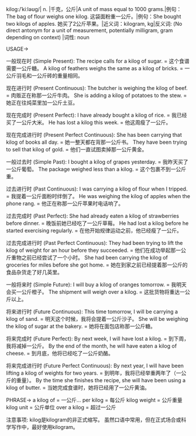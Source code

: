 kilog:/ˈkiːləʊɡ/| n. |千克，公斤|A unit of mass equal to 1000 grams.|例句：The bag of flour weighs one kilog. 这袋面粉重一公斤。|例句：She bought two kilogs of apples. 她买了2公斤苹果。|近义词：kilogram, kg|反义词: (No direct antonym for a unit of measurement, potentially milligram, gram depending on context) |词性: noun


USAGE->

一般现在时 (Simple Present):
The recipe calls for a kilog of sugar. =  这个食谱需要一公斤糖。
A kilog of feathers weighs the same as a kilog of bricks. = 一公斤羽毛和一公斤砖的重量相同。

现在进行时 (Present Continuous):
The butcher is weighing the kilog of beef. = 肉贩正在称那一公斤牛肉。
She is adding a kilog of potatoes to the stew. = 她正在往炖菜里加一公斤土豆。


现在完成时 (Present Perfect):
I have already bought a kilog of rice. = 我已经买了一公斤大米。
He has lost a kilog this week. = 他这周瘦了一公斤。


现在完成进行时 (Present Perfect Continuous):
She has been carrying that kilog of books all day. = 她一整天都在背那一公斤书。
They have been trying to sell that kilog of gold. = 他们一直试图卖掉那一公斤黄金。


一般过去时 (Simple Past):
I bought a kilog of grapes yesterday. = 我昨天买了一公斤葡萄。
The package weighed less than a kilog. = 这个包裹不到一公斤重。


过去进行时 (Past Continuous):
I was carrying a kilog of flour when I tripped. = 我提着一公斤面粉时绊倒了。
He was weighing the kilog of apples when the phone rang. = 他正在称那一公斤苹果时电话响了。


过去完成时 (Past Perfect):
She had already eaten a kilog of strawberries before dinner. = 晚饭前她已经吃了一公斤草莓。
He had lost a kilog before he started exercising regularly. = 在他开始规律运动之前，他已经瘦了一公斤。


过去完成进行时 (Past Perfect Continuous):
They had been trying to lift the kilog of weight for an hour before they succeeded. = 他们在成功举起那一公斤重物之前已经尝试了一个小时。
She had been carrying the kilog of groceries for miles before she got home. =  她在到家之前已经提着那一公斤的食品杂货走了好几英里。


一般将来时 (Simple Future):
I will buy a kilog of oranges tomorrow. = 我明天会买一公斤橙子。
The shipment will weigh over a kilog. = 这批货物将重达一公斤以上。


将来进行时 (Future Continuous):
This time tomorrow, I will be carrying a kilog of sand. = 明天这个时候，我将会提着一公斤沙子。
She will be weighing the kilog of sugar at the bakery. = 她将在面包店称那一公斤糖。


将来完成时 (Future Perfect):
By next week, I will have lost a kilog. = 到下周，我将减掉一公斤。
By the end of the month, he will have eaten a kilog of cheese. = 到月底，他将已经吃了一公斤奶酪。


将来完成进行时 (Future Perfect Continuous):
By next year, I will have been lifting a kilog of weights for two years. = 到明年，我将已经举重两年了（一公斤的重量）。
By the time she finishes the recipe, she will have been using a kilog of butter. = 当她完成食谱时，她将已经用了一公斤黄油。


PHRASE->
a kilog of = 一公斤...
per kilog = 每公斤
kilog weight = 公斤重量
kilog unit = 公斤单位
over a kilog = 超过一公斤


注意事项:
kilog是kilogram的非正式缩写。  虽然口语中常用，但在正式场合或科学写作中，最好使用kilogram。
